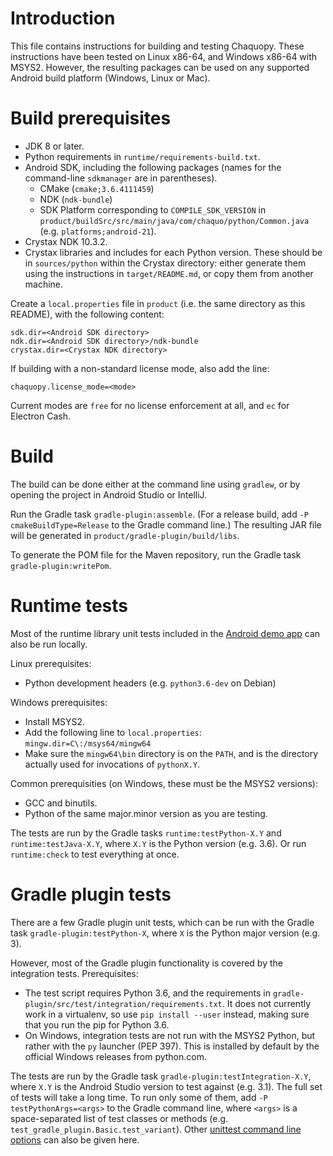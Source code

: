# Introduction

This file contains instructions for building and testing Chaquopy. These instructions have been
tested on Linux x86-64, and Windows x86-64 with MSYS2. However, the resulting packages can be
used on any supported Android build platform (Windows, Linux or Mac).


# Build prerequisites

* JDK 8 or later.
* Python requirements in `runtime/requirements-build.txt`.
* Android SDK, including the following packages (names for the command-line `sdkmanager` are in
  parentheses).
   * CMake (`cmake;3.6.4111459`)
   * NDK (`ndk-bundle`)
   * SDK Platform corresponding to `COMPILE_SDK_VERSION` in
     `product/buildSrc/src/main/java/com/chaquo/python/Common.java` (e.g.
     `platforms;android-21`).
* Crystax NDK 10.3.2.
* Crystax libraries and includes for each Python version. These should be in `sources/python`
  within the Crystax directory: either generate them using the instructions in
  `target/README.md`, or copy them from another machine.

Create a `local.properties` file in `product` (i.e. the same directory as this README), with
the following content:

    sdk.dir=<Android SDK directory>
    ndk.dir=<Android SDK directory>/ndk-bundle
    crystax.dir=<Crystax NDK directory>

If building with a non-standard license mode, also add the line:

    chaquopy.license_mode=<mode>

Current modes are `free` for no license enforcement at all, and `ec` for Electron Cash.


# Build

The build can be done either at the command line using `gradlew`, or by opening the project in
Android Studio or IntelliJ.

Run the Gradle task `gradle-plugin:assemble`. (For a release build, add `-P
cmakeBuildType=Release` to the Gradle command line.) The resulting JAR file will be generated
in `product/gradle-plugin/build/libs`.

To generate the POM file for the Maven repository, run the Gradle task
`gradle-plugin:writePom`.


# Runtime tests

Most of the runtime library unit tests included in the [Android demo
app](https://github.com/chaquo/chaquopy/) can also be run locally.

Linux prerequisites:

* Python development headers (e.g. `python3.6-dev` on Debian)

Windows prerequisites:

* Install MSYS2.
* Add the following line to `local.properties`: `mingw.dir=C\:/msys64/mingw64`
* Make sure the `mingw64\bin` directory is on the `PATH`, and is the directory actually used
  for invocations of `pythonX.Y`.

Common prerequisities (on Windows, these must be the MSYS2 versions):

* GCC and binutils.
* Python of the same major.minor version as you are testing.

The tests are run by the Gradle tasks `runtime:testPython-X.Y` and `runtime:testJava-X.Y`,
where `X.Y` is the Python version (e.g. 3.6). Or run `runtime:check` to test everything at
once.


# Gradle plugin tests

There are a few Gradle plugin unit tests, which can be run with the Gradle task
`gradle-plugin:testPython-X`, where `X` is the Python major version (e.g. 3).

However, most of the Gradle plugin functionality is covered by the integration tests.
Prerequisites:

* The test script requires Python 3.6, and the requirements in
  `gradle-plugin/src/test/integration/requirements.txt`. It does not currently work in a
  virtualenv, so use `pip install --user` instead, making sure that you run the pip for Python
  3.6.
* On Windows, integration tests are not run with the MSYS2 Python, but rather with the `py`
  launcher (PEP 397). This is installed by default by the official Windows releases from
  python.com.

The tests are run by the Gradle task `gradle-plugin:testIntegration-X.Y`, where `X.Y` is the
Android Studio version to test against (e.g. 3.1). The full set of tests will take a long time.
To run only some of them, add `-P testPythonArgs=<args>` to the Gradle command line, where
`<args>` is a space-separated list of test classes or methods (e.g.
`test_gradle_plugin.Basic.test_variant`). Other [unittest command line
options](https://docs.python.org/3/library/unittest.html#command-line-interface) can also be
given here.
